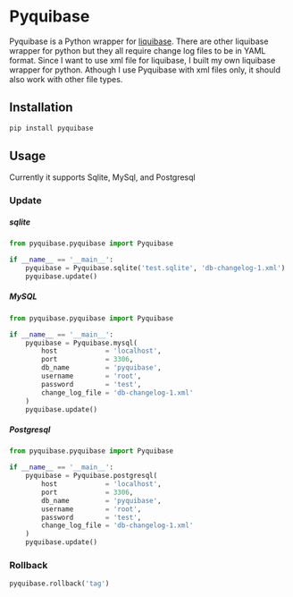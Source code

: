 # Pyquibase

Pyquibase is a Python wrapper for [liquibase](http://www.liquibase.org/). 
There are other liquibase wrapper for python but they all require change log files to be in YAML format. Since I want to use xml file for liquibase, I built my own liquibase wrapper for python.
Athough I use Pyquibase with xml files only, it should also work with other file types.

## Installation

```python
pip install pyquibase
```

## Usage

Currently it supports Sqlite, MySql, and Postgresql 


### Update
##### sqlite

```python
from pyquibase.pyquibase import Pyquibase

if __name__ == '__main__':
    pyquibase = Pyquibase.sqlite('test.sqlite', 'db-changelog-1.xml')
    pyquibase.update()
```

##### MySQL

```python
from pyquibase.pyquibase import Pyquibase

if __name__ == '__main__':
    pyquibase = Pyquibase.mysql(
        host            = 'localhost',
        port            = 3306,
        db_name         = 'pyquibase',
        username        = 'root',
        password        = 'test',
        change_log_file = 'db-changelog-1.xml'
    )
    pyquibase.update()
```

##### Postgresql

```python
from pyquibase.pyquibase import Pyquibase

if __name__ == '__main__':
    pyquibase = Pyquibase.postgresql(
        host            = 'localhost',
        port            = 3306,
        db_name         = 'pyquibase',
        username        = 'root',
        password        = 'test',
        change_log_file = 'db-changelog-1.xml'
    )
    pyquibase.update()
```

### Rollback
```python
pyquibase.rollback('tag')
```
